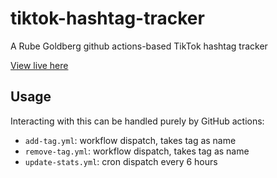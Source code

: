 # tiktok-hashtag-tracker

A Rube Goldberg github actions-based TikTok hashtag tracker

[View live here](https://marginalhours.github.io/tiktok-hashtag-tracker/)

## Usage

Interacting with this can be handled purely by GitHub actions:

- `add-tag.yml`: workflow dispatch, takes tag as name
- `remove-tag.yml`: workflow dispatch, takes tag as name
- `update-stats.yml`: cron dispatch every 6 hours
